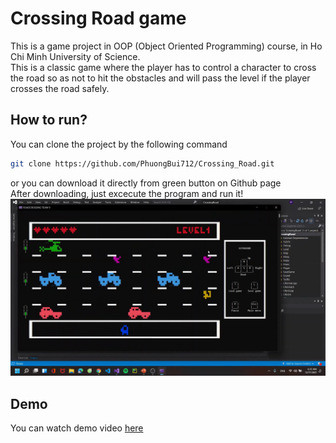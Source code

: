 # Crossing Road game
This is a game project in OOP (Object Oriented Programming) course, in Ho Chi Minh University of Science.  
This is a classic game where the player has to control a character to cross the road so as not to hit the obstacles and will pass the level if the player crosses the road safely.

## How to run?
You can clone the project by the following command
```bash
git clone https://github.com/PhuongBui712/Crossing_Road.git
```
or you can download it directly from green button on Github page  
After downloading, just excecute the program and run it!
![Crossing Road demo](image/demo.png)  

## Demo
You can watch demo video [here](https://youtu.be/sKwQsDRi4Ps)
